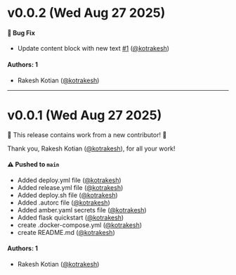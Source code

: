 # v0.0.2 (Wed Aug 27 2025)

#### 🐛 Bug Fix

- Update content block with new text [#1](https://github.com/kotrakesh/container-u4vn3-q/pull/1) ([@kotrakesh](https://github.com/kotrakesh))

#### Authors: 1

- Rakesh Kotian ([@kotrakesh](https://github.com/kotrakesh))

---

# v0.0.1 (Wed Aug 27 2025)

:tada: This release contains work from a new contributor! :tada:

Thank you, Rakesh Kotian ([@kotrakesh](https://github.com/kotrakesh)), for all your work!

#### ⚠️ Pushed to `main`

- Added deploy.yml file ([@kotrakesh](https://github.com/kotrakesh))
- Added release.yml file ([@kotrakesh](https://github.com/kotrakesh))
- Added deploy.sh file ([@kotrakesh](https://github.com/kotrakesh))
- Added .autorc file ([@kotrakesh](https://github.com/kotrakesh))
- Added amber.yaml secrets file ([@kotrakesh](https://github.com/kotrakesh))
- Added flask quickstart ([@kotrakesh](https://github.com/kotrakesh))
- create .docker-compose.yml ([@kotrakesh](https://github.com/kotrakesh))
- create README.md ([@kotrakesh](https://github.com/kotrakesh))

#### Authors: 1

- Rakesh Kotian ([@kotrakesh](https://github.com/kotrakesh))
